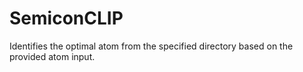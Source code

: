 # SemiconCLIP

Identifies the optimal atom from the specified directory based on the provided atom input.
